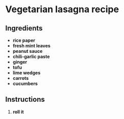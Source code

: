 # Vegetarian lasagna recipe


## Ingredients

- **rice paper**
- **fresh mint leaves**
- **peanut sauce**
- **chili-garlic paste**
- **ginger**
- **tofu**
- **lime wedges**
- **carrots**
- **cucumbers**

## Instructions

1. **roll it**


